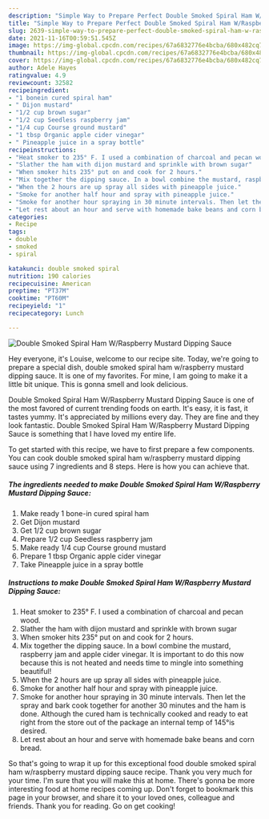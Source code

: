 ```yaml
---
description: "Simple Way to Prepare Perfect Double Smoked Spiral Ham W/Raspberry Mustard Dipping Sauce"
title: "Simple Way to Prepare Perfect Double Smoked Spiral Ham W/Raspberry Mustard Dipping Sauce"
slug: 2639-simple-way-to-prepare-perfect-double-smoked-spiral-ham-w-raspberry-mustard-dipping-sauce
date: 2021-11-16T00:59:51.545Z
image: https://img-global.cpcdn.com/recipes/67a6832776e4bcba/680x482cq70/double-smoked-spiral-ham-wraspberry-mustard-dipping-sauce-recipe-main-photo.jpg
thumbnail: https://img-global.cpcdn.com/recipes/67a6832776e4bcba/680x482cq70/double-smoked-spiral-ham-wraspberry-mustard-dipping-sauce-recipe-main-photo.jpg
cover: https://img-global.cpcdn.com/recipes/67a6832776e4bcba/680x482cq70/double-smoked-spiral-ham-wraspberry-mustard-dipping-sauce-recipe-main-photo.jpg
author: Adele Hayes
ratingvalue: 4.9
reviewcount: 32582
recipeingredient:
- "1 bonein cured spiral ham"
- " Dijon mustard"
- "1/2 cup brown sugar"
- "1/2 cup Seedless raspberry jam"
- "1/4 cup Course ground mustard"
- "1 tbsp Organic apple cider vinegar"
- " Pineapple juice in a spray bottle"
recipeinstructions:
- "Heat smoker to 235° F. I used a combination of charcoal and pecan wood."
- "Slather the ham with dijon mustard and sprinkle with brown sugar"
- "When smoker hits 235° put on and cook for 2 hours."
- "Mix together the dipping sauce. In a bowl combine the mustard, raspberry jam and apple cider vinegar. It is important to do this now because this is not heated and needs time to mingle into something beautiful!"
- "When the 2 hours are up spray all sides with pineapple juice."
- "Smoke for another half hour and spray with pineapple juice."
- "Smoke for another hour spraying in 30 minute intervals. Then let the spray and bark cook together for another 30 minutes and the ham is done. Although the cured ham is technically cooked and ready to eat right from the store out of the package an internal temp of 145°is desired."
- "Let rest about an hour and serve with homemade bake beans and corn bread."
categories:
- Recipe
tags:
- double
- smoked
- spiral

katakunci: double smoked spiral 
nutrition: 190 calories
recipecuisine: American
preptime: "PT37M"
cooktime: "PT60M"
recipeyield: "1"
recipecategory: Lunch

---
```



![Double Smoked Spiral Ham W/Raspberry Mustard Dipping Sauce](https://img-global.cpcdn.com/recipes/67a6832776e4bcba/680x482cq70/double-smoked-spiral-ham-wraspberry-mustard-dipping-sauce-recipe-main-photo.jpg)

Hey everyone, it's Louise, welcome to our recipe site. Today, we're going to prepare a special dish, double smoked spiral ham w/raspberry mustard dipping sauce. It is one of my favorites. For mine, I am going to make it a little bit unique. This is gonna smell and look delicious.



Double Smoked Spiral Ham W/Raspberry Mustard Dipping Sauce is one of the most favored of current trending foods on earth. It's easy, it is fast, it tastes yummy. It's appreciated by millions every day. They are fine and they look fantastic. Double Smoked Spiral Ham W/Raspberry Mustard Dipping Sauce is something that I have loved my entire life.


To get started with this recipe, we have to first prepare a few components. You can cook double smoked spiral ham w/raspberry mustard dipping sauce using 7 ingredients and 8 steps. Here is how you can achieve that.

<!--inarticleads1-->

##### The ingredients needed to make Double Smoked Spiral Ham W/Raspberry Mustard Dipping Sauce:

1. Make ready 1 bone-in cured spiral ham
1. Get  Dijon mustard
1. Get 1/2 cup brown sugar
1. Prepare 1/2 cup Seedless raspberry jam
1. Make ready 1/4 cup Course ground mustard
1. Prepare 1 tbsp Organic apple cider vinegar
1. Take  Pineapple juice in a spray bottle




<!--inarticleads2-->

##### Instructions to make Double Smoked Spiral Ham W/Raspberry Mustard Dipping Sauce:

1. Heat smoker to 235° F. I used a combination of charcoal and pecan wood.
1. Slather the ham with dijon mustard and sprinkle with brown sugar
1. When smoker hits 235° put on and cook for 2 hours.
1. Mix together the dipping sauce. In a bowl combine the mustard, raspberry jam and apple cider vinegar. It is important to do this now because this is not heated and needs time to mingle into something beautiful!
1. When the 2 hours are up spray all sides with pineapple juice.
1. Smoke for another half hour and spray with pineapple juice.
1. Smoke for another hour spraying in 30 minute intervals. Then let the spray and bark cook together for another 30 minutes and the ham is done. Although the cured ham is technically cooked and ready to eat right from the store out of the package an internal temp of 145°is desired.
1. Let rest about an hour and serve with homemade bake beans and corn bread.




So that's going to wrap it up for this exceptional food double smoked spiral ham w/raspberry mustard dipping sauce recipe. Thank you very much for your time. I'm sure that you will make this at home. There's gonna be more interesting food at home recipes coming up. Don't forget to bookmark this page in your browser, and share it to your loved ones, colleague and friends. Thank you for reading. Go on get cooking!
